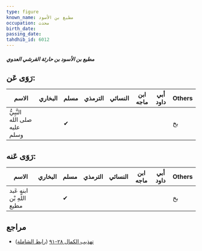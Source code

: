 ```yaml
---
type: figure
known_name: مطيع بن الأسود
occupation: محدث
birth_date:
passing_date:
tahdhib_id: 6012
---
```

##### مطيع بن الأسود بن حارثة القرشي العدوي

## رَوَى عَن:
| الاسم                         | البخاري | مسلم | الترمذي | النسائي | ابن ماجه | أبي داود | Others |
| ----------------------------- | ------- | ---- | ------- | ------- | -------- | -------- | ------ |
| النَّبِيُّ صلى الله عليه وسلم |         | ✔    |         |         |          |          | بخ     |
## رَوَى عَنه:
| الاسم                      | البخاري | مسلم | الترمذي | النسائي | ابن ماجه | أبي داود | Others |
| -------------------------- | ------- | ---- | ------- | ------- | -------- | -------- | ------ |
| ابنه عَبد اللَّهِ بْن مطيع |         | ✔    |         |         |          |          | بخ     |
## مراجع
- [تهذيب الكمال ٢٨-٩١](obsidian://open?vault=Tahdhib-al-Kamal&file=Figures/٦٠١٢-مطيع%20بن%20الأسود%20بن%20حارثة%20القرشي%20العدوي) ([رابط الشاملة](https://shamela.ws/book/3722/15066))